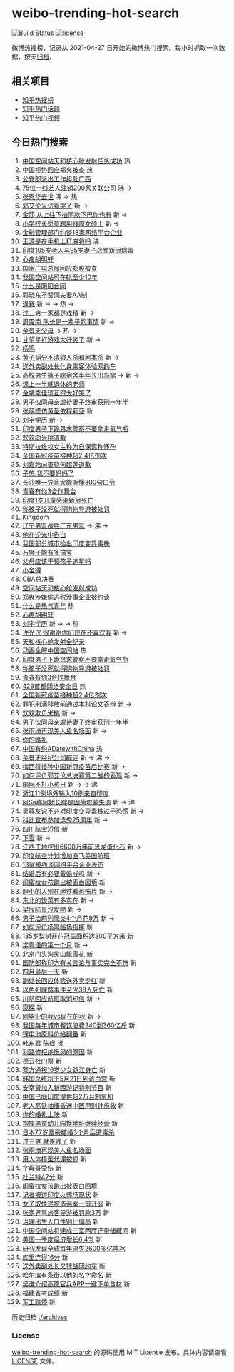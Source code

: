 # weibo-trending-hot-search

[![Build Status](https://github.com/justjavac/weibo-trending-hot-search/workflows/ci/badge.svg?branch=master)](https://github.com/justjavac/weibo-trending-hot-search/actions)
[![license](https://img.shields.io/github/license/justjavac/weibo-trending-hot-search)](https://github.com/justjavac/weibo-trending-hot-search/blob/master/LICENSE)

微博热搜榜，记录从 2021-04-27 日开始的微博热门搜索。每小时抓取一次数据，按天[归档](./archives)。

## 相关项目

- [知乎热搜榜](https://github.com/justjavac/zhihu-trending-top-search)
- [知乎热门话题](https://github.com/justjavac/zhihu-trending-hot-questions)
- [知乎热门视频](https://github.com/justjavac/zhihu-trending-hot-video)

## 今日热门搜索

<!-- BEGIN -->
<!-- 最后更新时间 Fri Apr 30 2021 10:41:08 GMT+0800 (China Standard Time) -->

1. [中国空间站天和核心舱发射任务成功](https://s.weibo.com//weibo?q=%23%E4%B8%AD%E5%9B%BD%E7%A9%BA%E9%97%B4%E7%AB%99%E5%A4%A9%E5%92%8C%E6%A0%B8%E5%BF%83%E8%88%B1%E5%8F%91%E5%B0%84%E4%BB%BB%E5%8A%A1%E6%88%90%E5%8A%9F%23&Refer=new_time)
   热
2. [中国视协回应郑爽被查](https://s.weibo.com//weibo?q=%23%E4%B8%AD%E5%9B%BD%E8%A7%86%E5%8D%8F%E5%9B%9E%E5%BA%94%E9%83%91%E7%88%BD%E8%A2%AB%E6%9F%A5%23&Refer=top)
   热
3. [公安部派出工作组赴广西](https://s.weibo.com//weibo?q=%23%E5%85%AC%E5%AE%89%E9%83%A8%E6%B4%BE%E5%87%BA%E5%B7%A5%E4%BD%9C%E7%BB%84%E8%B5%B4%E5%B9%BF%E8%A5%BF%23&Refer=top)
4. [75位一线艺人注销200家关联公司](https://s.weibo.com//weibo?q=%2375%E4%BD%8D%E4%B8%80%E7%BA%BF%E8%89%BA%E4%BA%BA%E6%B3%A8%E9%94%80200%E5%AE%B6%E5%85%B3%E8%81%94%E5%85%AC%E5%8F%B8%23&Refer=top)
   沸 ->
5. [张恩华去世](https://s.weibo.com//weibo?q=%23%E5%BC%A0%E6%81%A9%E5%8D%8E%E5%8E%BB%E4%B8%96%23&Refer=top)
   沸 -> 热
6. [郭艾伦采访看哭了](https://s.weibo.com//weibo?q=%23%E9%83%AD%E8%89%BE%E4%BC%A6%E9%87%87%E8%AE%BF%E7%9C%8B%E5%93%AD%E4%BA%86%23&Refer=top)
   新 ->
7. [金莎
   从上往下拍同款下巴你也有](https://s.weibo.com//weibo?q=%E9%87%91%E8%8E%8E%20%E4%BB%8E%E4%B8%8A%E5%BE%80%E4%B8%8B%E6%8B%8D%E5%90%8C%E6%AC%BE%E4%B8%8B%E5%B7%B4%E4%BD%A0%E4%B9%9F%E6%9C%89&Refer=top)
   新 ->
8. [小学校长愿意聘用残障女硕士](https://s.weibo.com//weibo?q=%E5%B0%8F%E5%AD%A6%E6%A0%A1%E9%95%BF%E6%84%BF%E6%84%8F%E8%81%98%E7%94%A8%E6%AE%8B%E9%9A%9C%E5%A5%B3%E7%A1%95%E5%A3%AB&Refer=top)
   新 ->
9. [金融管理部门约谈13家网络平台企业](https://s.weibo.com//weibo?q=%23%E9%87%91%E8%9E%8D%E7%AE%A1%E7%90%86%E9%83%A8%E9%97%A8%E7%BA%A6%E8%B0%8813%E5%AE%B6%E7%BD%91%E7%BB%9C%E5%B9%B3%E5%8F%B0%E4%BC%81%E4%B8%9A%23&Refer=top)
10. [王源是在手机上打麻将吗](https://s.weibo.com//weibo?q=%23%E7%8E%8B%E6%BA%90%E6%98%AF%E5%9C%A8%E6%89%8B%E6%9C%BA%E4%B8%8A%E6%89%93%E9%BA%BB%E5%B0%86%E5%90%97%23&Refer=top)
    沸
11. [印度105岁老人与95岁妻子战胜新冠病毒](https://s.weibo.com//weibo?q=%E5%8D%B0%E5%BA%A6105%E5%B2%81%E8%80%81%E4%BA%BA%E4%B8%8E95%E5%B2%81%E5%A6%BB%E5%AD%90%E6%88%98%E8%83%9C%E6%96%B0%E5%86%A0%E7%97%85%E6%AF%92&Refer=top)
12. [心疼胡明轩](https://s.weibo.com//weibo?q=%23%E5%BF%83%E7%96%BC%E8%83%A1%E6%98%8E%E8%BD%A9%23&Refer=top)
13. [国家广电总局回应郑爽被查](https://s.weibo.com//weibo?q=%23%E5%9B%BD%E5%AE%B6%E5%B9%BF%E7%94%B5%E6%80%BB%E5%B1%80%E5%9B%9E%E5%BA%94%E9%83%91%E7%88%BD%E8%A2%AB%E6%9F%A5%23&Refer=top)
14. [我国空间站可在轨至少10年](https://s.weibo.com//weibo?q=%23%E6%88%91%E5%9B%BD%E7%A9%BA%E9%97%B4%E7%AB%99%E5%8F%AF%E5%9C%A8%E8%BD%A8%E8%87%B3%E5%B0%9110%E5%B9%B4%23&Refer=top)
15. [什么是阴阳合同](https://s.weibo.com//weibo?q=%E4%BB%80%E4%B9%88%E6%98%AF%E9%98%B4%E9%98%B3%E5%90%88%E5%90%8C&Refer=top)
16. [郭晓东不赞同夫妻AA制](https://s.weibo.com//weibo?q=%23%E9%83%AD%E6%99%93%E4%B8%9C%E4%B8%8D%E8%B5%9E%E5%90%8C%E5%A4%AB%E5%A6%BBAA%E5%88%B6%23&Refer=top)
17. [退赛](https://s.weibo.com//weibo?q=%E9%80%80%E8%B5%9B&Refer=top) 新 -> -> 热 ->
18. [过三爽一家都是戏精](https://s.weibo.com//weibo?q=%23%E8%BF%87%E4%B8%89%E7%88%BD%E4%B8%80%E5%AE%B6%E9%83%BD%E6%98%AF%E6%88%8F%E7%B2%BE%23&Refer=top)
    新 ->
19. [周震南 队长是一辈子的事情](https://s.weibo.com//weibo?q=%E5%91%A8%E9%9C%87%E5%8D%97%20%E9%98%9F%E9%95%BF%E6%98%AF%E4%B8%80%E8%BE%88%E5%AD%90%E7%9A%84%E4%BA%8B%E6%83%85&Refer=top)
    新 ->
20. [余景天父母](https://s.weibo.com//weibo?q=%23%E4%BD%99%E6%99%AF%E5%A4%A9%E7%88%B6%E6%AF%8D%23&Refer=top)
    -> 热 ->
21. [甘望星打游戏太好笑了](https://s.weibo.com//weibo?q=%23%E7%94%98%E6%9C%9B%E6%98%9F%E6%89%93%E6%B8%B8%E6%88%8F%E5%A4%AA%E5%A5%BD%E7%AC%91%E4%BA%86%23&Refer=top)
    新 ->
22. [杨鸣](https://s.weibo.com//weibo?q=%E6%9D%A8%E9%B8%A3&Refer=top)
23. [黄子韬分不清狼人杀和剧本杀](https://s.weibo.com//weibo?q=%23%E9%BB%84%E5%AD%90%E9%9F%AC%E5%88%86%E4%B8%8D%E6%B8%85%E7%8B%BC%E4%BA%BA%E6%9D%80%E5%92%8C%E5%89%A7%E6%9C%AC%E6%9D%80%23&Refer=top)
    新 ->
24. [送外卖副处长化身乘客体验网约车](https://s.weibo.com//weibo?q=%23%E9%80%81%E5%A4%96%E5%8D%96%E5%89%AF%E5%A4%84%E9%95%BF%E5%8C%96%E8%BA%AB%E4%B9%98%E5%AE%A2%E4%BD%93%E9%AA%8C%E7%BD%91%E7%BA%A6%E8%BD%A6%23&Refer=top)
25. [高校男生裤子晾宿舍半年长出鸟窝](https://s.weibo.com//weibo?q=%23%E9%AB%98%E6%A0%A1%E7%94%B7%E7%94%9F%E8%A3%A4%E5%AD%90%E6%99%BE%E5%AE%BF%E8%88%8D%E5%8D%8A%E5%B9%B4%E9%95%BF%E5%87%BA%E9%B8%9F%E7%AA%9D%23&Refer=top)
    -> 新 ->
26. [课上一半就退休的老师](https://s.weibo.com//weibo?q=%23%E8%AF%BE%E4%B8%8A%E4%B8%80%E5%8D%8A%E5%B0%B1%E9%80%80%E4%BC%91%E7%9A%84%E8%80%81%E5%B8%88%23&Refer=top)
27. [金靖李佳琦互怼太好笑了](https://s.weibo.com//weibo?q=%23%E9%87%91%E9%9D%96%E6%9D%8E%E4%BD%B3%E7%90%A6%E4%BA%92%E6%80%BC%E5%A4%AA%E5%A5%BD%E7%AC%91%E4%BA%86%23&Refer=top)
28. [男子伙同母亲虐待妻子终审获刑一年半](https://s.weibo.com//weibo?q=%E7%94%B7%E5%AD%90%E4%BC%99%E5%90%8C%E6%AF%8D%E4%BA%B2%E8%99%90%E5%BE%85%E5%A6%BB%E5%AD%90%E7%BB%88%E5%AE%A1%E8%8E%B7%E5%88%91%E4%B8%80%E5%B9%B4%E5%8D%8A&Refer=top)
29. [张萌模仿黄圣依程莉莎](https://s.weibo.com//weibo?q=%E5%BC%A0%E8%90%8C%E6%A8%A1%E4%BB%BF%E9%BB%84%E5%9C%A3%E4%BE%9D%E7%A8%8B%E8%8E%89%E8%8E%8E&Refer=top)
    新
30. [刘宇学历](https://s.weibo.com//weibo?q=%E5%88%98%E5%AE%87%E5%AD%A6%E5%8E%86&Refer=top)
    新 ->
31. [印度男子下跪恳求警察不要拿走氧气瓶](https://s.weibo.com//weibo?q=%23%E5%8D%B0%E5%BA%A6%E7%94%B7%E5%AD%90%E4%B8%8B%E8%B7%AA%E6%81%B3%E6%B1%82%E8%AD%A6%E5%AF%9F%E4%B8%8D%E8%A6%81%E6%8B%BF%E8%B5%B0%E6%B0%A7%E6%B0%94%E7%93%B6%23&Refer=top)
32. [欢欢向米桃道歉](https://s.weibo.com//weibo?q=%23%E6%AC%A2%E6%AC%A2%E5%90%91%E7%B1%B3%E6%A1%83%E9%81%93%E6%AD%89%23&Refer=top)
33. [特斯拉维权女主称为自保谎称怀孕](https://s.weibo.com//weibo?q=%E7%89%B9%E6%96%AF%E6%8B%89%E7%BB%B4%E6%9D%83%E5%A5%B3%E4%B8%BB%E7%A7%B0%E4%B8%BA%E8%87%AA%E4%BF%9D%E8%B0%8E%E7%A7%B0%E6%80%80%E5%AD%95&Refer=top)
34. [全国新冠疫苗接种超2.4亿剂次](https://s.weibo.com//weibo?q=%E5%85%A8%E5%9B%BD%E6%96%B0%E5%86%A0%E7%96%AB%E8%8B%97%E6%8E%A5%E7%A7%8D%E8%B6%852.4%E4%BA%BF%E5%89%82%E6%AC%A1&Refer=top)
35. [刘嘉玲向窦骁何超莲道歉](https://s.weibo.com//weibo?q=%E5%88%98%E5%98%89%E7%8E%B2%E5%90%91%E7%AA%A6%E9%AA%81%E4%BD%95%E8%B6%85%E8%8E%B2%E9%81%93%E6%AD%89&Refer=top)
36. [子悠 我不要妈妈了](https://s.weibo.com//weibo?q=%E5%AD%90%E6%82%A0%20%E6%88%91%E4%B8%8D%E8%A6%81%E5%A6%88%E5%A6%88%E4%BA%86&Refer=top)
37. [长沙唯一导盲犬能听懂300句口令](https://s.weibo.com//weibo?q=%E9%95%BF%E6%B2%99%E5%94%AF%E4%B8%80%E5%AF%BC%E7%9B%B2%E7%8A%AC%E8%83%BD%E5%90%AC%E6%87%82300%E5%8F%A5%E5%8F%A3%E4%BB%A4&Refer=top)
38. [青春有你3合作舞台](https://s.weibo.com//weibo?q=%E9%9D%92%E6%98%A5%E6%9C%89%E4%BD%A03%E5%90%88%E4%BD%9C%E8%88%9E%E5%8F%B0&Refer=top)
39. [印度1岁儿童感染新冠死亡](https://s.weibo.com//weibo?q=%23%E5%8D%B0%E5%BA%A61%E5%B2%81%E5%84%BF%E7%AB%A5%E6%84%9F%E6%9F%93%E6%96%B0%E5%86%A0%E6%AD%BB%E4%BA%A1%23&Refer=top)
40. [称孩子没死就得购物导游被处罚](https://s.weibo.com//weibo?q=%23%E7%A7%B0%E5%AD%A9%E5%AD%90%E6%B2%A1%E6%AD%BB%E5%B0%B1%E5%BE%97%E8%B4%AD%E7%89%A9%E5%AF%BC%E6%B8%B8%E8%A2%AB%E5%A4%84%E7%BD%9A%23&Refer=top)
41. [Kingdom](https://s.weibo.com//weibo?q=Kingdom&Refer=top)
42. [辽宁男篮战胜广东男篮](https://s.weibo.com//weibo?q=%23%E8%BE%BD%E5%AE%81%E7%94%B7%E7%AF%AE%E6%88%98%E8%83%9C%E5%B9%BF%E4%B8%9C%E7%94%B7%E7%AF%AE%23&Refer=top)
    -> 沸 ->
43. [他在逆光中告白](https://s.weibo.com//weibo?q=%E4%BB%96%E5%9C%A8%E9%80%86%E5%85%89%E4%B8%AD%E5%91%8A%E7%99%BD&Refer=top)
44. [我国部分城市检出印度变异毒株](https://s.weibo.com//weibo?q=%23%E6%88%91%E5%9B%BD%E9%83%A8%E5%88%86%E5%9F%8E%E5%B8%82%E6%A3%80%E5%87%BA%E5%8D%B0%E5%BA%A6%E5%8F%98%E5%BC%82%E6%AF%92%E6%A0%AA%23&Refer=top)
45. [石狮子能有多搞笑](https://s.weibo.com//weibo?q=%E7%9F%B3%E7%8B%AE%E5%AD%90%E8%83%BD%E6%9C%89%E5%A4%9A%E6%90%9E%E7%AC%91&Refer=top)
46. [父母应该干预孩子追星吗](https://s.weibo.com//weibo?q=%23%E7%88%B6%E6%AF%8D%E5%BA%94%E8%AF%A5%E5%B9%B2%E9%A2%84%E5%AD%A9%E5%AD%90%E8%BF%BD%E6%98%9F%E5%90%97%23&Refer=top)
47. [小舍得](https://s.weibo.com//weibo?q=%E5%B0%8F%E8%88%8D%E5%BE%97&Refer=top)
48. [CBA总决赛](https://s.weibo.com//weibo?q=%23CBA%E6%80%BB%E5%86%B3%E8%B5%9B%23&Refer=top)
49. [空间站天和核心舱发射成功](https://s.weibo.com//weibo?q=%23%E7%A9%BA%E9%97%B4%E7%AB%99%E5%A4%A9%E5%92%8C%E6%A0%B8%E5%BF%83%E8%88%B1%E5%8F%91%E5%B0%84%E6%88%90%E5%8A%9F%23&Refer=top)
50. [郑爽涉嫌偷逃税涉事企业被约谈](https://s.weibo.com//weibo?q=%23%E9%83%91%E7%88%BD%E6%B6%89%E5%AB%8C%E5%81%B7%E9%80%83%E7%A8%8E%E6%B6%89%E4%BA%8B%E4%BC%81%E4%B8%9A%E8%A2%AB%E7%BA%A6%E8%B0%88%23&Refer=top)
51. [什么是热气青年](https://s.weibo.com//weibo?q=%23%E4%BB%80%E4%B9%88%E6%98%AF%E7%83%AD%E6%B0%94%E9%9D%92%E5%B9%B4%23&Refer=new_time)
    热
52. [心疼胡明轩](https://s.weibo.com//weibo?q=%E5%BF%83%E7%96%BC%E8%83%A1%E6%98%8E%E8%BD%A9&Refer=top)
53. [刘宇学历](https://s.weibo.com//weibo?q=%23%E5%88%98%E5%AE%87%E5%AD%A6%E5%8E%86%23&Refer=top)
    新 -> -> 热
54. [许光汉
    很谢谢你们现在还喜欢我](https://s.weibo.com//weibo?q=%E8%AE%B8%E5%85%89%E6%B1%89%20%E5%BE%88%E8%B0%A2%E8%B0%A2%E4%BD%A0%E4%BB%AC%E7%8E%B0%E5%9C%A8%E8%BF%98%E5%96%9C%E6%AC%A2%E6%88%91&Refer=top)
    新 ->
55. [天和核心舱发射全纪录](https://s.weibo.com//weibo?q=%23%E5%A4%A9%E5%92%8C%E6%A0%B8%E5%BF%83%E8%88%B1%E5%8F%91%E5%B0%84%E5%85%A8%E7%BA%AA%E5%BD%95%23&Refer=top)
56. [动画全解中国空间站](https://s.weibo.com//weibo?q=%23%E5%8A%A8%E7%94%BB%E5%85%A8%E8%A7%A3%E4%B8%AD%E5%9B%BD%E7%A9%BA%E9%97%B4%E7%AB%99%23&Refer=new_time)
    热
57. [印度男子下跪恳求警察不要拿走氧气瓶](https://s.weibo.com//weibo?q=%E5%8D%B0%E5%BA%A6%E7%94%B7%E5%AD%90%E4%B8%8B%E8%B7%AA%E6%81%B3%E6%B1%82%E8%AD%A6%E5%AF%9F%E4%B8%8D%E8%A6%81%E6%8B%BF%E8%B5%B0%E6%B0%A7%E6%B0%94%E7%93%B6&Refer=top)
58. [称孩子没死就得购物导游被处罚](https://s.weibo.com//weibo?q=%E7%A7%B0%E5%AD%A9%E5%AD%90%E6%B2%A1%E6%AD%BB%E5%B0%B1%E5%BE%97%E8%B4%AD%E7%89%A9%E5%AF%BC%E6%B8%B8%E8%A2%AB%E5%A4%84%E7%BD%9A&Refer=top)
59. [青春有你3合作舞台](https://s.weibo.com//weibo?q=%23%E9%9D%92%E6%98%A5%E6%9C%89%E4%BD%A03%E5%90%88%E4%BD%9C%E8%88%9E%E5%8F%B0%23&Refer=top)
60. [429首都网络安全日](https://s.weibo.com//weibo?q=%23429%E9%A6%96%E9%83%BD%E7%BD%91%E7%BB%9C%E5%AE%89%E5%85%A8%E6%97%A5%23&Refer=new_time)
    热
61. [全国新冠疫苗接种超2.4亿剂次](https://s.weibo.com//weibo?q=%23%E5%85%A8%E5%9B%BD%E6%96%B0%E5%86%A0%E7%96%AB%E8%8B%97%E6%8E%A5%E7%A7%8D%E8%B6%852.4%E4%BA%BF%E5%89%82%E6%AC%A1%23&Refer=top)
62. [罪犯刑满释放前通过本科论文答辩](https://s.weibo.com//weibo?q=%23%E7%BD%AA%E7%8A%AF%E5%88%91%E6%BB%A1%E9%87%8A%E6%94%BE%E5%89%8D%E9%80%9A%E8%BF%87%E6%9C%AC%E7%A7%91%E8%AE%BA%E6%96%87%E7%AD%94%E8%BE%A9%23&Refer=top)
    新 ->
63. [欢欢欺负米桃](https://s.weibo.com//weibo?q=%E6%AC%A2%E6%AC%A2%E6%AC%BA%E8%B4%9F%E7%B1%B3%E6%A1%83&Refer=top)
    新 ->
64. [男子伙同母亲虐待妻子终审获刑一年半](https://s.weibo.com//weibo?q=%23%E7%94%B7%E5%AD%90%E4%BC%99%E5%90%8C%E6%AF%8D%E4%BA%B2%E8%99%90%E5%BE%85%E5%A6%BB%E5%AD%90%E7%BB%88%E5%AE%A1%E8%8E%B7%E5%88%91%E4%B8%80%E5%B9%B4%E5%8D%8A%23&Refer=top)
65. [张雨绮再现美人鱼名场面](https://s.weibo.com//weibo?q=%E5%BC%A0%E9%9B%A8%E7%BB%AE%E5%86%8D%E7%8E%B0%E7%BE%8E%E4%BA%BA%E9%B1%BC%E5%90%8D%E5%9C%BA%E9%9D%A2&Refer=top)
    新 ->
66. [你的婚礼](https://s.weibo.com//weibo?q=%E4%BD%A0%E7%9A%84%E5%A9%9A%E7%A4%BC&Refer=top)
67. [中国有约ADatewithChina](https://s.weibo.com//weibo?q=%23%E4%B8%AD%E5%9B%BD%E6%9C%89%E7%BA%A6ADatewithChina%23&Refer=new_time)
    热
68. [余景天经纪公司辟谣](https://s.weibo.com//weibo?q=%23%E4%BD%99%E6%99%AF%E5%A4%A9%E7%BB%8F%E7%BA%AA%E5%85%AC%E5%8F%B8%E8%BE%9F%E8%B0%A3%23&Refer=top)
    新 -> 沸 ->
69. [梅西将接种中国新冠疫苗后比赛](https://s.weibo.com//weibo?q=%E6%A2%85%E8%A5%BF%E5%B0%86%E6%8E%A5%E7%A7%8D%E4%B8%AD%E5%9B%BD%E6%96%B0%E5%86%A0%E7%96%AB%E8%8B%97%E5%90%8E%E6%AF%94%E8%B5%9B&Refer=top)
    新 ->
70. [如何评价郭艾伦总决赛第二战的表现](https://s.weibo.com//weibo?q=%23%E5%A6%82%E4%BD%95%E8%AF%84%E4%BB%B7%E9%83%AD%E8%89%BE%E4%BC%A6%E6%80%BB%E5%86%B3%E8%B5%9B%E7%AC%AC%E4%BA%8C%E6%88%98%E7%9A%84%E8%A1%A8%E7%8E%B0%23&Refer=top)
    新 ->
71. [国际不打小孩日](https://s.weibo.com//weibo?q=%23%E5%9B%BD%E9%99%85%E4%B8%8D%E6%89%93%E5%B0%8F%E5%AD%A9%E6%97%A5%23&Refer=top)
    新 -> -> 沸
72. [浙江11例境外输入10例来自印度](https://s.weibo.com//weibo?q=%23%E6%B5%99%E6%B1%9F11%E4%BE%8B%E5%A2%83%E5%A4%96%E8%BE%93%E5%85%A510%E4%BE%8B%E6%9D%A5%E8%87%AA%E5%8D%B0%E5%BA%A6%23&Refer=top)
73. [阿Sa称阿娇长胖是因荷尔蒙失调](https://s.weibo.com//weibo?q=%23%E9%98%BFSa%E7%A7%B0%E9%98%BF%E5%A8%87%E9%95%BF%E8%83%96%E6%98%AF%E5%9B%A0%E8%8D%B7%E5%B0%94%E8%92%99%E5%A4%B1%E8%B0%83%23&Refer=top)
    新 -> 沸
74. [吴尊友说不必对印度变异毒株过于恐慌](https://s.weibo.com//weibo?q=%E5%90%B4%E5%B0%8A%E5%8F%8B%E8%AF%B4%E4%B8%8D%E5%BF%85%E5%AF%B9%E5%8D%B0%E5%BA%A6%E5%8F%98%E5%BC%82%E6%AF%92%E6%A0%AA%E8%BF%87%E4%BA%8E%E6%81%90%E6%85%8C&Refer=top)
    新 ->
75. [科比宣布参加选秀25周年](https://s.weibo.com//weibo?q=%23%E7%A7%91%E6%AF%94%E5%AE%A3%E5%B8%83%E5%8F%82%E5%8A%A0%E9%80%89%E7%A7%8025%E5%91%A8%E5%B9%B4%23&Refer=top)
    新 ->
76. [四川航空短信](https://s.weibo.com//weibo?q=%E5%9B%9B%E5%B7%9D%E8%88%AA%E7%A9%BA%E7%9F%AD%E4%BF%A1&Refer=top)
    新
77. [下雪](https://s.weibo.com//weibo?q=%E4%B8%8B%E9%9B%AA&Refer=top) 新 ->
78. [江西工地挖出6600万年前恐龙蛋化石](https://s.weibo.com//weibo?q=%23%E6%B1%9F%E8%A5%BF%E5%B7%A5%E5%9C%B0%E6%8C%96%E5%87%BA6600%E4%B8%87%E5%B9%B4%E5%89%8D%E6%81%90%E9%BE%99%E8%9B%8B%E5%8C%96%E7%9F%B3%23&Refer=top)
    新 ->
79. [印度航空计划增加直飞美国航班](https://s.weibo.com//weibo?q=%23%E5%8D%B0%E5%BA%A6%E8%88%AA%E7%A9%BA%E8%AE%A1%E5%88%92%E5%A2%9E%E5%8A%A0%E7%9B%B4%E9%A3%9E%E7%BE%8E%E5%9B%BD%E8%88%AA%E7%8F%AD%23&Refer=top)
80. [13家被约谈网络平台企业表态](https://s.weibo.com//weibo?q=13%E5%AE%B6%E8%A2%AB%E7%BA%A6%E8%B0%88%E7%BD%91%E7%BB%9C%E5%B9%B3%E5%8F%B0%E4%BC%81%E4%B8%9A%E8%A1%A8%E6%80%81&Refer=top)
81. [结婚后有必要戴婚戒吗](https://s.weibo.com//weibo?q=%23%E7%BB%93%E5%A9%9A%E5%90%8E%E6%9C%89%E5%BF%85%E8%A6%81%E6%88%B4%E5%A9%9A%E6%88%92%E5%90%97%23&Refer=top)
    新 ->
82. [闺蜜拉女孩跑出被表白困境](https://s.weibo.com//weibo?q=%23%E9%97%BA%E8%9C%9C%E6%8B%89%E5%A5%B3%E5%AD%A9%E8%B7%91%E5%87%BA%E8%A2%AB%E8%A1%A8%E7%99%BD%E5%9B%B0%E5%A2%83%23&Refer=top)
    新
83. [胆小的人别在地铁看恐怖片](https://s.weibo.com//weibo?q=%23%E8%83%86%E5%B0%8F%E7%9A%84%E4%BA%BA%E5%88%AB%E5%9C%A8%E5%9C%B0%E9%93%81%E7%9C%8B%E6%81%90%E6%80%96%E7%89%87%23&Refer=top)
    新 ->
84. [东北的饭菜有多实在](https://s.weibo.com//weibo?q=%23%E4%B8%9C%E5%8C%97%E7%9A%84%E9%A5%AD%E8%8F%9C%E6%9C%89%E5%A4%9A%E5%AE%9E%E5%9C%A8%23&Refer=top)
    新 ->
85. [梁辰陆景沙发吻](https://s.weibo.com//weibo?q=%23%E6%A2%81%E8%BE%B0%E9%99%86%E6%99%AF%E6%B2%99%E5%8F%91%E5%90%BB%23&Refer=top)
    新 ->
86. [男子治前列腺炎4个月花9万](https://s.weibo.com//weibo?q=%E7%94%B7%E5%AD%90%E6%B2%BB%E5%89%8D%E5%88%97%E8%85%BA%E7%82%8E4%E4%B8%AA%E6%9C%88%E8%8A%B19%E4%B8%87&Refer=top)
    新 ->
87. [如何评价杨鸣临场指挥](https://s.weibo.com//weibo?q=%23%E5%A6%82%E4%BD%95%E8%AF%84%E4%BB%B7%E6%9D%A8%E9%B8%A3%E4%B8%B4%E5%9C%BA%E6%8C%87%E6%8C%A5%23&Refer=top)
    新
88. [135岁梨树开花冠盖面积达300平方米](https://s.weibo.com//weibo?q=135%E5%B2%81%E6%A2%A8%E6%A0%91%E5%BC%80%E8%8A%B1%E5%86%A0%E7%9B%96%E9%9D%A2%E7%A7%AF%E8%BE%BE300%E5%B9%B3%E6%96%B9%E7%B1%B3&Refer=top)
    新
89. [学粤语的第一个月](https://s.weibo.com//weibo?q=%23%E5%AD%A6%E7%B2%A4%E8%AF%AD%E7%9A%84%E7%AC%AC%E4%B8%80%E4%B8%AA%E6%9C%88%23&Refer=top)
    新 ->
90. [北京门头沟灵山飘雪花](https://s.weibo.com//weibo?q=%23%E5%8C%97%E4%BA%AC%E9%97%A8%E5%A4%B4%E6%B2%9F%E7%81%B5%E5%B1%B1%E9%A3%98%E9%9B%AA%E8%8A%B1%23&Refer=top)
    新
91. [国防部称印方有关言论与事实完全不符](https://s.weibo.com//weibo?q=%23%E5%9B%BD%E9%98%B2%E9%83%A8%E7%A7%B0%E5%8D%B0%E6%96%B9%E6%9C%89%E5%85%B3%E8%A8%80%E8%AE%BA%E4%B8%8E%E4%BA%8B%E5%AE%9E%E5%AE%8C%E5%85%A8%E4%B8%8D%E7%AC%A6%23&Refer=top)
    新
92. [四月最后一天](https://s.weibo.com//weibo?q=%E5%9B%9B%E6%9C%88%E6%9C%80%E5%90%8E%E4%B8%80%E5%A4%A9&Refer=top)
    新
93. [副处长回应体验送外卖走红](https://s.weibo.com//weibo?q=%23%E5%89%AF%E5%A4%84%E9%95%BF%E5%9B%9E%E5%BA%94%E4%BD%93%E9%AA%8C%E9%80%81%E5%A4%96%E5%8D%96%E8%B5%B0%E7%BA%A2%23&Refer=top)
    新
94. [以色列踩踏事件至少38人死亡](https://s.weibo.com//weibo?q=%E4%BB%A5%E8%89%B2%E5%88%97%E8%B8%A9%E8%B8%8F%E4%BA%8B%E4%BB%B6%E8%87%B3%E5%B0%9138%E4%BA%BA%E6%AD%BB%E4%BA%A1&Refer=top)
    新
95. [川航回应航班取消短信](https://s.weibo.com//weibo?q=%E5%B7%9D%E8%88%AA%E5%9B%9E%E5%BA%94%E8%88%AA%E7%8F%AD%E5%8F%96%E6%B6%88%E7%9F%AD%E4%BF%A1&Refer=top)
    新 ->
96. [窥探](https://s.weibo.com//weibo?q=%E7%AA%A5%E6%8E%A2&Refer=top) 新
97. [刚毕业的我vs现在的我](https://s.weibo.com//weibo?q=%23%E5%88%9A%E6%AF%95%E4%B8%9A%E7%9A%84%E6%88%91vs%E7%8E%B0%E5%9C%A8%E7%9A%84%E6%88%91%23&Refer=top)
    新 ->
98. [我国每年城市餐饮浪费340到360亿斤](https://s.weibo.com//weibo?q=%23%E6%88%91%E5%9B%BD%E6%AF%8F%E5%B9%B4%E5%9F%8E%E5%B8%82%E9%A4%90%E9%A5%AE%E6%B5%AA%E8%B4%B9340%E5%88%B0360%E4%BA%BF%E6%96%A4%23&Refer=top)
    新
99. [锂电池原料价格翻番](https://s.weibo.com//weibo?q=%23%E9%94%82%E7%94%B5%E6%B1%A0%E5%8E%9F%E6%96%99%E4%BB%B7%E6%A0%BC%E7%BF%BB%E7%95%AA%23&Refer=top)
    新
100. [韩东君 陈瑶](https://s.weibo.com//weibo?q=%E9%9F%A9%E4%B8%9C%E5%90%9B%20%E9%99%88%E7%91%B6&Refer=top)
     沸
101. [利路修拒绝饭局的原因](https://s.weibo.com//weibo?q=%23%E5%88%A9%E8%B7%AF%E4%BF%AE%E6%8B%92%E7%BB%9D%E9%A5%AD%E5%B1%80%E7%9A%84%E5%8E%9F%E5%9B%A0%23&Refer=top)
     新
102. [德云社门票](https://s.weibo.com//weibo?q=%E5%BE%B7%E4%BA%91%E7%A4%BE%E9%97%A8%E7%A5%A8&Refer=top)
     新
103. [警方通报16岁少女跳江身亡](https://s.weibo.com//weibo?q=%E8%AD%A6%E6%96%B9%E9%80%9A%E6%8A%A516%E5%B2%81%E5%B0%91%E5%A5%B3%E8%B7%B3%E6%B1%9F%E8%BA%AB%E4%BA%A1&Refer=top)
     新
104. [韩国总统将于5月21日到访白宫](https://s.weibo.com//weibo?q=%E9%9F%A9%E5%9B%BD%E6%80%BB%E7%BB%9F%E5%B0%86%E4%BA%8E5%E6%9C%8821%E6%97%A5%E5%88%B0%E8%AE%BF%E7%99%BD%E5%AE%AB&Refer=top)
     新
105. [安宰贤加入新西游记特别节目](https://s.weibo.com//weibo?q=%23%E5%AE%89%E5%AE%B0%E8%B4%A4%E5%8A%A0%E5%85%A5%E6%96%B0%E8%A5%BF%E6%B8%B8%E8%AE%B0%E7%89%B9%E5%88%AB%E8%8A%82%E7%9B%AE%23&Refer=top)
     新
106. [中国已向印度提供超2万台制氧机](https://s.weibo.com//weibo?q=%23%E4%B8%AD%E5%9B%BD%E5%B7%B2%E5%90%91%E5%8D%B0%E5%BA%A6%E6%8F%90%E4%BE%9B%E8%B6%852%E4%B8%87%E5%8F%B0%E5%88%B6%E6%B0%A7%E6%9C%BA%23&Refer=top)
107. [老人高铁抽搐昏迷中医用别针施救](https://s.weibo.com//weibo?q=%23%E8%80%81%E4%BA%BA%E9%AB%98%E9%93%81%E6%8A%BD%E6%90%90%E6%98%8F%E8%BF%B7%E4%B8%AD%E5%8C%BB%E7%94%A8%E5%88%AB%E9%92%88%E6%96%BD%E6%95%91%23&Refer=top)
     新
108. [你的婚礼上映](https://s.weibo.com//weibo?q=%23%E4%BD%A0%E7%9A%84%E5%A9%9A%E7%A4%BC%E4%B8%8A%E6%98%A0%23&Refer=top)
     新
109. [抱摔男童幼儿园换地址继续经营](https://s.weibo.com//weibo?q=%23%E6%8A%B1%E6%91%94%E7%94%B7%E7%AB%A5%E5%B9%BC%E5%84%BF%E5%9B%AD%E6%8D%A2%E5%9C%B0%E5%9D%80%E7%BB%A7%E7%BB%AD%E7%BB%8F%E8%90%A5%23&Refer=top)
     新
110. [日本77岁富豪结婚3个月后遭毒杀](https://s.weibo.com//weibo?q=%E6%97%A5%E6%9C%AC77%E5%B2%81%E5%AF%8C%E8%B1%AA%E7%BB%93%E5%A9%9A3%E4%B8%AA%E6%9C%88%E5%90%8E%E9%81%AD%E6%AF%92%E6%9D%80&Refer=top)
111. [过三爽 就差钱了](https://s.weibo.com//weibo?q=%E8%BF%87%E4%B8%89%E7%88%BD%20%E5%B0%B1%E5%B7%AE%E9%92%B1%E4%BA%86&Refer=top)
     新
112. [张雨绮再现美人鱼名场面](https://s.weibo.com//weibo?q=%23%E5%BC%A0%E9%9B%A8%E7%BB%AE%E5%86%8D%E7%8E%B0%E7%BE%8E%E4%BA%BA%E9%B1%BC%E5%90%8D%E5%9C%BA%E9%9D%A2%23&Refer=top)
113. [用人体模型代课被抓](https://s.weibo.com//weibo?q=%23%E7%94%A8%E4%BA%BA%E4%BD%93%E6%A8%A1%E5%9E%8B%E4%BB%A3%E8%AF%BE%E8%A2%AB%E6%8A%93%23&Refer=top)
     新
114. [字母哥受伤](https://s.weibo.com//weibo?q=%E5%AD%97%E6%AF%8D%E5%93%A5%E5%8F%97%E4%BC%A4&Refer=top)
     新
115. [杜兰特42分](https://s.weibo.com//weibo?q=%E6%9D%9C%E5%85%B0%E7%89%B942%E5%88%86&Refer=top)
     新
116. [闺蜜拉女孩跑出被表白困境](https://s.weibo.com//weibo?q=%E9%97%BA%E8%9C%9C%E6%8B%89%E5%A5%B3%E5%AD%A9%E8%B7%91%E5%87%BA%E8%A2%AB%E8%A1%A8%E7%99%BD%E5%9B%B0%E5%A2%83&Refer=top)
117. [记者报道印度火葬场现状](https://s.weibo.com//weibo?q=%E8%AE%B0%E8%80%85%E6%8A%A5%E9%81%93%E5%8D%B0%E5%BA%A6%E7%81%AB%E8%91%AC%E5%9C%BA%E7%8E%B0%E7%8A%B6&Refer=top)
     新
118. [女子取快递被造谣案一审开庭](https://s.weibo.com//weibo?q=%23%E5%A5%B3%E5%AD%90%E5%8F%96%E5%BF%AB%E9%80%92%E8%A2%AB%E9%80%A0%E8%B0%A3%E6%A1%88%E4%B8%80%E5%AE%A1%E5%BC%80%E5%BA%AD%23&Refer=top)
     新
119. [张家界骂旅客导游被罚款3万](https://s.weibo.com//weibo?q=%23%E5%BC%A0%E5%AE%B6%E7%95%8C%E9%AA%82%E6%97%85%E5%AE%A2%E5%AF%BC%E6%B8%B8%E8%A2%AB%E7%BD%9A%E6%AC%BE3%E4%B8%87%23&Refer=top)
     新
120. [治理出生人口性别比偏高](https://s.weibo.com//weibo?q=%23%E6%B2%BB%E7%90%86%E5%87%BA%E7%94%9F%E4%BA%BA%E5%8F%A3%E6%80%A7%E5%88%AB%E6%AF%94%E5%81%8F%E9%AB%98%23&Refer=top)
     新
121. [中国空间站将建成三室两厅还带储藏间](https://s.weibo.com//weibo?q=%23%E4%B8%AD%E5%9B%BD%E7%A9%BA%E9%97%B4%E7%AB%99%E5%B0%86%E5%BB%BA%E6%88%90%E4%B8%89%E5%AE%A4%E4%B8%A4%E5%8E%85%E8%BF%98%E5%B8%A6%E5%82%A8%E8%97%8F%E9%97%B4%23&Refer=top)
     新
122. [美国一季度经济增长6.4%](https://s.weibo.com//weibo?q=%E7%BE%8E%E5%9B%BD%E4%B8%80%E5%AD%A3%E5%BA%A6%E7%BB%8F%E6%B5%8E%E5%A2%9E%E9%95%BF6.4%25&Refer=top)
     新
123. [研究发现全球每年流失2600多亿吨冰](https://s.weibo.com//weibo?q=%23%E7%A0%94%E7%A9%B6%E5%8F%91%E7%8E%B0%E5%85%A8%E7%90%83%E6%AF%8F%E5%B9%B4%E6%B5%81%E5%A4%B12600%E5%A4%9A%E4%BA%BF%E5%90%A8%E5%86%B0%23&Refer=top)
124. [库里连得16分](https://s.weibo.com//weibo?q=%E5%BA%93%E9%87%8C%E8%BF%9E%E5%BE%9716%E5%88%86&Refer=top)
     新
125. [送外卖副处长又转战网约车](https://s.weibo.com//weibo?q=%23%E9%80%81%E5%A4%96%E5%8D%96%E5%89%AF%E5%A4%84%E9%95%BF%E5%8F%88%E8%BD%AC%E6%88%98%E7%BD%91%E7%BA%A6%E8%BD%A6%23&Refer=top)
     新
126. [哈尔滨有条街以他的名字命名](https://s.weibo.com//weibo?q=%23%E5%93%88%E5%B0%94%E6%BB%A8%E6%9C%89%E6%9D%A1%E8%A1%97%E4%BB%A5%E4%BB%96%E7%9A%84%E5%90%8D%E5%AD%97%E5%91%BD%E5%90%8D%23&Refer=top)
     新
127. [吴谦介绍高原官兵APP一键下单食材](https://s.weibo.com//weibo?q=%E5%90%B4%E8%B0%A6%E4%BB%8B%E7%BB%8D%E9%AB%98%E5%8E%9F%E5%AE%98%E5%85%B5APP%E4%B8%80%E9%94%AE%E4%B8%8B%E5%8D%95%E9%A3%9F%E6%9D%90&Refer=top)
     新
128. [福建省考成绩](https://s.weibo.com//weibo?q=%E7%A6%8F%E5%BB%BA%E7%9C%81%E8%80%83%E6%88%90%E7%BB%A9&Refer=top)
     新
129. [军工跌停](https://s.weibo.com//weibo?q=%E5%86%9B%E5%B7%A5%E8%B7%8C%E5%81%9C&Refer=top)
     新

<!-- END -->

历史归档 [./archives](./archives)

### License

[weibo-trending-hot-search](https://github.com/justjavac/weibo-trending-hot-search)
的源码使用 MIT License 发布。具体内容请查看 [LICENSE](./LICENSE) 文件。
